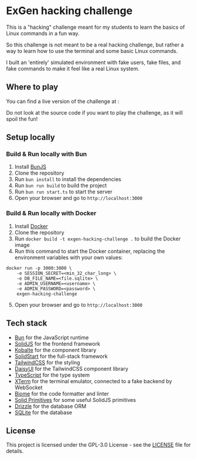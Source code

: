 # ExGen hacking challenge

This is a "hacking" challenge meant for my students to learn the basics of Linux commands in a fun way.

So this challenge is not meant to be a real hacking challenge, but rather a way to learn how to use the terminal and some basic Linux commands.

I built an 'entirely' simulated environment with fake users, fake files, and fake commands to make it feel like a real Linux system.

## Where to play

You can find a live version of the challenge at :

Do not look at the source code if you want to play the challenge, as it will spoil the fun!

## Setup locally


### Build & Run locally with Bun

1. Install [BunJS](https://bun.sh/)
2. Clone the repository
3. Run `bun install` to install the dependencies
4. Run `bun run build` to build the project
5. Run `bun run start.ts` to start the server
6. Open your browser and go to `http://localhost:3000`

### Build & Run locally with Docker
1. Install [Docker](https://www.docker.com/)
2. Clone the repository
3. Run `docker build -t exgen-hacking-challenge .` to build the Docker image
4. Run this command to start the Docker container, replacing the environment variables with your own values:
```
docker run -p 3000:3000 \
	-e SESSION_SECRET=<min_32_char_long> \
	-e DB_FILE_NAME=<file.sqlite> \
	-e ADMIN_USERNAME=<username> \
	-e ADMIN_PASSWORD=<password> \
	exgen-hacking-challenge
``` 
5. Open your browser and go to `http://localhost:3000`

## Tech stack

- [Bun](https://bun.sh/) for the JavaScript runtime
- [SolidJS](https://solidjs.com/) for the frontend framework
- [Kobalte](https://kobalte.dev/) for the component library
- [SolidStart](https://start.solidjs.com/) for the full-stack framework
- [TailwindCSS](https://tailwindcss.com/) for the styling
- [DaisyUI](https://daisyui.com/) for the TailwindCSS component library
- [TypeScript](https://www.typescriptlang.org/) for the type system
- [XTerm](https://xtermjs.org/) for the terminal emulator, connected to a fake backend by WebSocket
- [Biome](https://biomejs.dev/) for the code formatter and linter
- [Solid Primitives](https://primitives.solidjs.community/) for some useful SolidJS primitives
- [Drizzle](https://orm.drizzle.team/) for the database ORM
- [SQLite](https://www.sqlite.org/index.html) for the database


## License

This project is licensed under the GPL-3.0 License - see the [LICENSE](LICENSE) file for details.